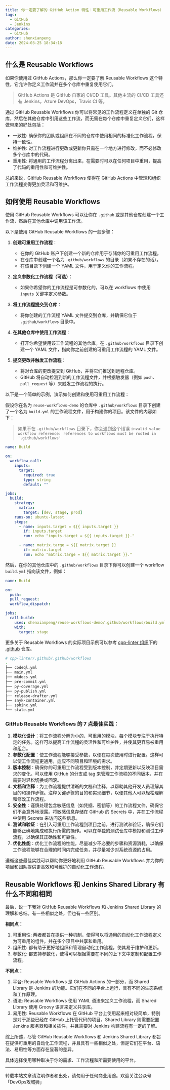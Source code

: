 ```yaml
---
title: 你一定要了解的 GitHub Action 特性：可重用工作流（Reusable Workflows）
tags:
  - GitHub
  - Jenkins
categories:
  - GitHub
author: shenxianpeng
date: 2024-03-25 18:34:18
---
```


## 什么是 Reusable Workflows

如果你使用过 GitHub Actions，那么你一定要了解 Reusable Workflows 这个特性，它允许你定义工作流并在多个仓库中重复使用它们。

> GitHub Actions 是 GitHub 自家的 CI/CD 工具。其他主流的 CI/CD 工具还有 Jenkins，Azure DevOps，Travis CI 等。

通过 GitHub Reusable Workflows 你可以将常见的工作流程定义在单独的 Git 仓库，然后在其他仓库中引用这些工作流，而无需在每个仓库中重复定义它们，这样做带来的好处包括：

* 一致性: 确保你的团队或组织在不同的仓库中使用相同的标准化工作流程，保持一致性。
* 维护性: 对工作流程进行更改或更新你只需在一个地方进行修改，而不必修改多个仓库中的代码。
* 重用性: 将通用的工作流程分离出来，在需要时可以在任何项目中重用，提高了代码的重用性和可维护性。

总的来说，GitHub Reusable Workflows 使得在 GitHub Actions 中管理和组织工作流程变得更加灵活和可维护。

<!-- more -->
## 如何使用 Reusable Workflows

使用 GitHub Reusable Workflows 可以让你在 `.github` 或是其他仓库创建一个工作流，然后在其他仓库中调用该工作流。

以下是使用 GitHub Reusable Workflows 的一般步骤：

1. **创建可重用工作流程**：
   - 在你的 GitHub 账户下创建一个新的仓库用于存储你的可重用工作流程。
   - 在仓库中创建一个名为 `.github/workflows` 的目录（如果不存在的话）。
   - 在该目录下创建一个 YAML 文件，用于定义你的工作流程。

2. **定义参数化工作流程（可选）**：
   - 如果你希望你的工作流程是可参数化的，可以在 workflows 中使用 `inputs` 关键字定义参数。

3. **将工作流程提交到仓库**：
   - 将你创建的工作流程 YAML 文件提交到仓库，并确保它位于 `.github/workflows` 目录中。

4. **在其他仓库中使用工作流程**：
   - 打开你希望使用该工作流程的其他仓库。在 `.github/workflows` 目录下创建一个 YAML 文件，指向你之前创建的可重用工作流程的 YAML 文件。

5. **提交更改并触发工作流程**：
   - 将对仓库的更改提交到 GitHub，并将它们推送到远程仓库。
   - GitHub 将自动检测到新的工作流程文件，并根据触发器（例如 `push`、`pull_request` 等）来触发工作流程的执行。

以下是一个简单的示例，演示如何创建和使用可重用工作流程：

假设你在名为 `reuse-workflows-demo` 的仓库中 `.github/workflows` 目录下创建了一个名为 `build.yml` 的工作流程文件，用于构建你的项目。该文件的内容如下：

> 如果不在 `.github/workflows` 目录下，你会遇到这个错误 `invalid value workflow reference: references to workflows must be rooted in '.github/workflows'`

```yaml
name: Build

on:
  workflow_call:
    inputs:
      target:
        required: true
        type: string
        default: ""

jobs:
  build:
    strategy:
      matrix:
        target: [dev, stage, prod]
    runs-on: ubuntu-latest
    steps:
      - name: inputs.target = ${{ inputs.target }}
        if: inputs.target
        run: echo "inputs.target = ${{ inputs.target }}."

      - name: matrix.targe = ${{ matrix.target }}
        if: matrix.target
        run: echo "matrix.targe = ${{ matrix.target }}."
```

然后，在你的其他仓库中的 `.github/workflows` 目录下你可以创建一个 workflow `build.yml` 指向该文件，例如：

```yaml
name: Build

on:
  push:
  pull_request:
  workflow_dispatch:

jobs:
  call-build:
    uses: shenxianpeng/reuse-workflows-demo/.github/workflows/build.yml@main
    with:
      target: stage
```

更多关于 Reusable Workflows 的实际项目示例可以参考 [cpp-linter 组织](https://github.com/cpp-linter)下的 [.github](https://github.com/cpp-linter/.github) 仓库。

```bash
# cpp-linter/.github/.github/workflows
.
├── codeql.yml
├── main.yml
├── mkdocs.yml
├── pre-commit.yml
├── py-coverage.yml
├── py-publish.yml
├── release-drafter.yml
├── snyk-container.yml
├── sphinx.yml
└── stale.yml
```

### GitHub Reusable Workflows 的 7 点最佳实践：

1. **模块化设计**：将工作流程分解为小的、可重用的模块，每个模块专注于执行特定的任务。这样可以提高工作流程的灵活性和可维护性，并使其更容易被重用和组合。
2. **参数化配置**：使工作流程能够接受参数，以便在每次使用时进行配置。这样可以使工作流程更通用，适应不同项目和环境的需求。
3. **版本控制**：确保你的可重用工作流程受到版本控制，并定期更新以反映项目需求的变化。可以使用 GitHub 的分支或 tag 来管理工作流程的不同版本，并在需要时轻松切换或回滚。
4. **文档和注释**：为工作流程提供清晰的文档和注释，以帮助其他开发人员理解其目的和操作步骤。注释关键步骤的目的和实现细节，以便其他人可以轻松理解和修改工作流程。
5. **安全性**：谨慎处理包含敏感信息（如凭据、密钥等）的工作流程文件，确保它们不会意外地泄露。将敏感信息存储在 GitHub 的 Secrets 中，并在工作流程中使用 Secrets 来访问这些信息。
6. **测试和验证**：在引入可重用工作流程到项目之前，进行测试和验证，确保它们能够正确地集成和执行所需的操作。可以在单独的测试仓库中模拟和测试工作流程，以确保其正确性和可靠性。
7. **优化性能**：优化工作流程的性能，尽量减少不必要的步骤和资源消耗，以确保工作流程能够在合理的时间内完成任务，并尽量减少对系统资源的占用。

遵循这些最佳实践可以帮助你更好地利用 GitHub Reusable Workflows 并为你的项目和团队提供更高效和可维护的自动化工作流程。

## Reusable Workflows 和 Jenkins Shared Library 有什么不同和相同

最后，说一下我对 GitHub Reusable Workflows 和 Jenkins Shared Library 的理解和总结。有一些相似之处，但也有一些区别。

**相同点：**

1. 可重用性: 两者都旨在提供一种机制，使得可以将通用的自动化工作流程定义为可重用的组件，并在多个项目中共享和重用。
2. 组织性: 都有助于更好地组织和管理自动化工作流程，使其易于维护和更新。
3. 参数化: 都支持参数化，使得可以根据需要在不同的上下文中定制和配置工作流程。

**不同点：**

1. 平台: Reusable Workflows 是 GitHub Actions 的一部分，而 Shared Library 是 Jenkins 的功能。它们在不同的平台上运行，具有不同的生态系统和工作原理。
2. 语法: Reusable Workflows 使用 YAML 语法来定义工作流程，而 Shared Library 使用 Groovy 语言来定义共享库。
3. 易用性: Reusable Workflows 在 GitHub 平台上使用起来相对较简单，特别是对于那些已经在 GitHub 上托管代码的项目。Shared Library 则需要配置 Jenkins 服务器和相关插件，并且需要对 Jenkins 构建流程有一定的了解。

综上所述，尽管 GitHub Reusable Workflows 和 Jenkins Shared Library 都旨在提供可重用的自动化工作流程，并且具有一些相似之处，但是它们在平台、语法、易用性等方面存在显著的差异。

具体选择使用哪种取决于你的需求、工作流程和所需要使用的平台。

---

转载本站文章请注明作者和出处，请勿用于任何商业用途。欢迎关注公众号「DevOps攻城狮」
